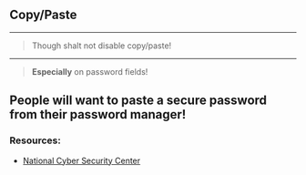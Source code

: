 ## Copy/Paste
---
> Though shalt not disable copy/paste!
---
> **Especially** on password fields!

People will want to paste a secure password from their password manager! <!-- .element: class="fragment" -->
---
### Resources:

* [National Cyber Security Center](https://www.ncsc.gov.uk/blog-post/let-them-paste-passwords)
